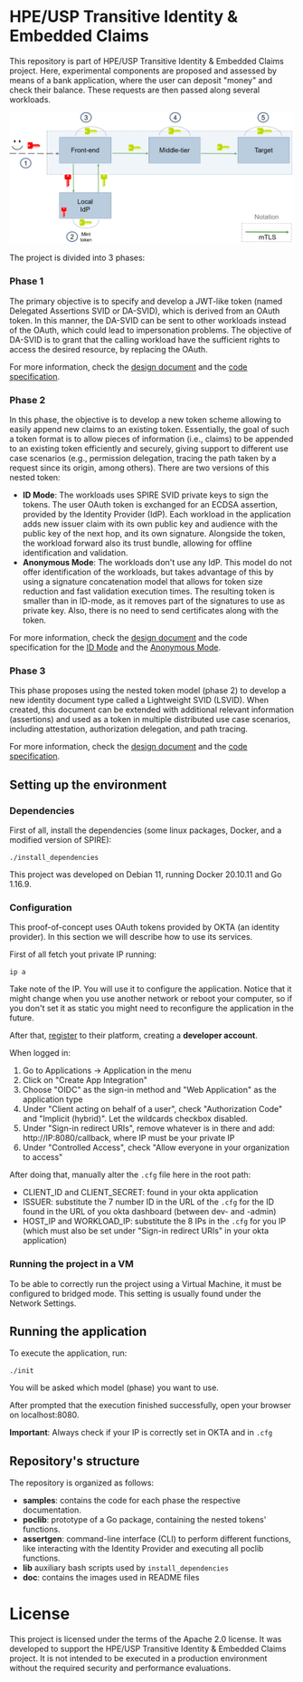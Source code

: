 # HPE/USP Transitive Identity & Embedded Claims

This repository is part of HPE/USP Transitive Identity & Embedded Claims project. Here, experimental components are proposed and assessed by means of a bank application, where the user can deposit "money" and check their balance. These requests are then passed along several workloads.

![Basic Scenario](https://github.com/HPE-USP-SPIRE/signed-assertions/blob/main/doc/basicscenario.jpg)

The project is divided into 3 phases:

### Phase 1

The primary objective is to specify and develop a JWT-like token (named Delegated Assertions SVID or DA-SVID), which is derived from an OAuth token. In this manner, the DA-SVID can be sent to other workloads instead of the OAuth, which could lead to impersonation problems. The objective of DA-SVID is to grant that the calling workload have the sufficient rights to access the desired resource, by replacing the OAuth.

For more information, check the [design document](https://docs.google.com/document/d/1fH8XkOKGXGrWy9uk-JXZbyksHejZ2CfB7h6YXetqG_w) and the [code specification](https://github.com/HPE-USP-SPIRE/signed-assertions/tree/main/samples/SVID-NG).

### Phase 2

In this phase, the objective is to develop a new token scheme allowing to easily append new claims to an existing token. Essentially, the goal of such a token format is to allow pieces of information (i.e., claims) to be appended to an existing token efficiently and securely, giving support to different use case scenarios (e.g., permission delegation, tracing the path taken by a request since its origin, among others). There are two versions of this nested token:

- **ID Mode**: The workloads uses SPIRE SVID private keys to sign the tokens. The user OAuth token is exchanged for an ECDSA assertion, provided by the Identity Provider (IdP). Each workload in the application adds new issuer claim with its own public key and audience with the public key of the next hop, and its own signature. Alongside the token, the workload forward also its trust bundle, allowing for offline identification and validation.
- **Anonymous Mode**: The workloads don't use any IdP. This model do not offer identification of the workloads, but takes advantage of this by using a signature concatenation model that allows for token size reduction and fast validation execution times. The resulting token is smaller than in ID-mode, as it removes part of the signatures to use as private key. Also, there is no need to send certificates along with the token.

For more information, check the [design document](https://docs.google.com/document/d/1nQYV4wf8wiogpxboIVbwtFZyZjLNRejyguHoGZIZLQM) and the code specification for the [ID Mode](https://github.com/HPE-USP-SPIRE/signed-assertions/tree/main/samples/IDMode) and the [Anonymous Mode](https://github.com/HPE-USP-SPIRE/signed-assertions/tree/main/samples/anonymousMode).

### Phase 3

This phase proposes using the nested token model (phase 2) to develop a new identity document type called a Lightweight SVID (LSVID). When created, this document can be extended with additional relevant information (assertions) and used as a token in multiple distributed use case scenarios, including attestation, authorization delegation, and path tracing.

For more information, check the [design document](https://docs.google.com/document/d/15rfAkzNTQa1ycs-fn9hyIYV5HbznPBsxB-f0vxhNJ24) and the [code specification](https://github.com/HPE-USP-SPIRE/signed-assertions/tree/main/samples/phase3).

## Setting up the environment

### Dependencies

First of all, install the dependencies (some linux packages, Docker, and a modified version of SPIRE):

```
./install_dependencies
```

This project was developed on Debian 11, running Docker 20.10.11 and Go 1.16.9.

### Configuration

This proof-of-concept uses OAuth tokens provided by OKTA (an identity provider). In this section we will describe how to use its services.

First of all fetch yout private IP running:

```
ip a
```

Take note of the IP. You will use it to configure the application. Notice that it might change when you use another network or reboot your computer, so if you don't set it as static you might need to reconfigure the application in the future.

After that, [register](https://developer.okta.com/signup/) to their platform, creating a **developer account**.

When logged in:

1. Go to Applications -> Application in the menu
2. Click on "Create App Integration"
3. Choose "OIDC" as the sign-in method and "Web Application" as the application type
4. Under "Client acting on behalf of a user", check "Authorization Code" and "Implicit (hybrid)". Let the wildcards checkbox disabled.
5. Under "Sign-in redirect URIs", remove whatever is in there and add: http://IP:8080/callback, where IP must be your private IP
6. Under "Controlled Access", check "Allow everyone in your organization to access"

After doing that, manually alter the `.cfg` file here in the root path:

- CLIENT_ID and CLIENT_SECRET: found in your okta application
- ISSUER: substitute the 7 number ID in the URL of the `.cfg` for the ID found in the URL of you okta dashboard (between dev- and -admin)
- HOST_IP and WORKLOAD_IP: substitute the 8 IPs in the `.cfg` for you IP (which must also be set under "Sign-in redirect URIs" in your okta application)

### Running the project in a VM

To be able to correctly run the project using a Virtual Machine, it must be configured to bridged mode. This setting is usually found under the Network Settings.

## Running the application

To execute the application, run:

```
./init
```

You will be asked which model (phase) you want to use.

After prompted that the execution finished successfully, open your browser on localhost:8080.

**Important**: Always check if your IP is correctly set in OKTA and in `.cfg`

## Repository's structure

The repository is organized as follows:

- **samples**: contains the code for each phase the respective documentation.
- **poclib**: prototype of a Go package, containing the nested tokens' functions.
- **assertgen**: command-line interface (CLI) to perform different functions, like interacting with the Identity Provider and executing all poclib functions.
- **lib** auxiliary bash scripts used by `install_dependencies`
- **doc**: contains the images used in README files

# License

This project is licensed under the terms of the Apache 2.0 license. It was developed to support the HPE/USP Transitive Identity & Embedded Claims project. It is not intended to be executed in a production environment without the required security and performance evaluations.
